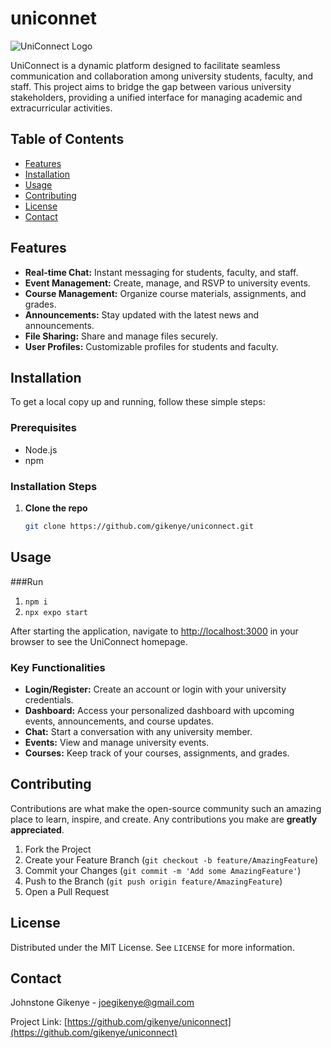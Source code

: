 # uniconnet
![UniConnect Logo](path_to_logo_image)

UniConnect is a dynamic platform designed to facilitate seamless communication and collaboration among university students, faculty, and staff. This project aims to bridge the gap between various university stakeholders, providing a unified interface for managing academic and extracurricular activities.

## Table of Contents

- [Features](#features)
- [Installation](#installation)
- [Usage](#usage)
- [Contributing](#contributing)
- [License](#license)
- [Contact](#contact)

## Features

- **Real-time Chat:** Instant messaging for students, faculty, and staff.
- **Event Management:** Create, manage, and RSVP to university events.
- **Course Management:** Organize course materials, assignments, and grades.
- **Announcements:** Stay updated with the latest news and announcements.
- **File Sharing:** Share and manage files securely.
- **User Profiles:** Customizable profiles for students and faculty.

## Installation

To get a local copy up and running, follow these simple steps:

### Prerequisites

- Node.js
- npm

### Installation Steps

1. **Clone the repo**

   ```sh
   git clone https://github.com/gikenye/uniconnect.git
## Usage

###Run
1. ```npm i```
2. ```npx expo start```

After starting the application, navigate to [http://localhost:3000](http://localhost:3000) in your browser to see the UniConnect homepage.

### Key Functionalities

- **Login/Register:** Create an account or login with your university credentials.
- **Dashboard:** Access your personalized dashboard with upcoming events, announcements, and course updates.
- **Chat:** Start a conversation with any university member.
- **Events:** View and manage university events.
- **Courses:** Keep track of your courses, assignments, and grades.

## Contributing

Contributions are what make the open-source community such an amazing place to learn, inspire, and create. Any contributions you make are **greatly appreciated**.

1. Fork the Project
2. Create your Feature Branch (`git checkout -b feature/AmazingFeature`)
3. Commit your Changes (`git commit -m 'Add some AmazingFeature'`)
4. Push to the Branch (`git push origin feature/AmazingFeature`)
5. Open a Pull Request

## License

Distributed under the MIT License. See `LICENSE` for more information.

## Contact

Johnstone Gikenye - [joegikenye@gmail.com](mailto:joegikenye@gmail.com)

Project Link: [https://github.com/gikenye/uniconnect](https://github.com/gikenye/uniconnect)
